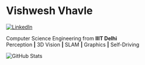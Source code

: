 # Vishwesh Vhavle

[![LinkedIn](https://img.shields.io/badge/-vishweshvhavle-blue?style=flat&logo=Linkedin&logoColor=white&link=https://www.linkedin.com/in/vishweshvhavle/)](https://www.linkedin.com/in/vishweshvhavle/)

Computer Science Engineering from **IIIT Delhi**  
Perception **|** 3D Vision **|** SLAM **|** Graphics **|** Self-Driving  

![GitHub Stats](https://github-readme-stats.vercel.app/api?username=vishweshvhavle&show_icons=true&icon_color=333&title_color=333&text_color=777&count_private=true&include_all_commits=true)

<!--
**vishweshvhavle/vishweshvhavle** is a ✨ _special_ ✨ repository because its `README.md` (this file) appears on your GitHub profile.

Here are some ideas to get you started:

- 🔭 I’m currently working on ...
- 🌱 I’m currently learning ...
- 👯 I’m looking to collaborate on ...
- 🤔 I’m looking for help with ...
- 💬 Ask me about ...
- 📫 How to reach me: ...
- 😄 Pronouns: ...
- ⚡ Fun fact: ...
-->
